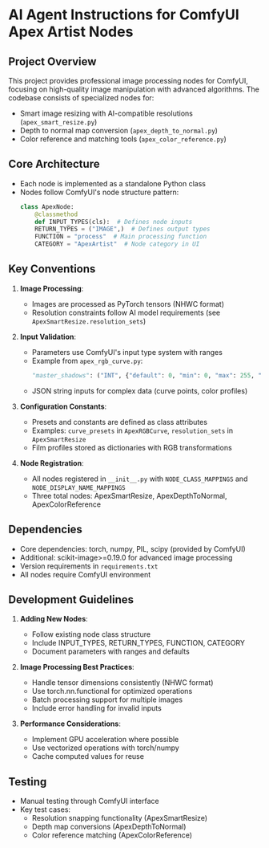 # AI Agent Instructions for ComfyUI Apex Artist Nodes

## Project Overview
This project provides professional image processing nodes for ComfyUI, focusing on high-quality image manipulation with advanced algorithms. The codebase consists of specialized nodes for:
- Smart image resizing with AI-compatible resolutions (`apex_smart_resize.py`)
- Depth to normal map conversion (`apex_depth_to_normal.py`)
- Color reference and matching tools (`apex_color_reference.py`)

## Core Architecture
- Each node is implemented as a standalone Python class
- Nodes follow ComfyUI's node structure pattern:
  ```python
  class ApexNode:
      @classmethod
      def INPUT_TYPES(cls):  # Defines node inputs
      RETURN_TYPES = ("IMAGE",)  # Defines output types
      FUNCTION = "process"  # Main processing function
      CATEGORY = "ApexArtist"  # Node category in UI
  ```

## Key Conventions
1. **Image Processing**:
   - Images are processed as PyTorch tensors (NHWC format)
   - Resolution constraints follow AI model requirements (see `ApexSmartResize.resolution_sets`)

2. **Input Validation**:
   - Parameters use ComfyUI's input type system with ranges
   - Example from `apex_rgb_curve.py`:
     ```python
     "master_shadows": ("INT", {"default": 0, "min": 0, "max": 255, "step": 1})
     ```
   - JSON string inputs for complex data (curve points, color profiles)

3. **Configuration Constants**:
   - Presets and constants are defined as class attributes
   - Examples: `curve_presets` in `ApexRGBCurve`, `resolution_sets` in `ApexSmartResize`
   - Film profiles stored as dictionaries with RGB transformations

4. **Node Registration**:
   - All nodes registered in `__init__.py` with `NODE_CLASS_MAPPINGS` and `NODE_DISPLAY_NAME_MAPPINGS`
   - Three total nodes: ApexSmartResize, ApexDepthToNormal, ApexColorReference

## Dependencies
- Core dependencies: torch, numpy, PIL, scipy (provided by ComfyUI)
- Additional: scikit-image>=0.19.0 for advanced image processing
- Version requirements in `requirements.txt`
- All nodes require ComfyUI environment

## Development Guidelines
1. **Adding New Nodes**:
   - Follow existing node class structure
   - Include INPUT_TYPES, RETURN_TYPES, FUNCTION, CATEGORY
   - Document parameters with ranges and defaults

2. **Image Processing Best Practices**:
   - Handle tensor dimensions consistently (NHWC format)
   - Use torch.nn.functional for optimized operations
   - Batch processing support for multiple images
   - Include error handling for invalid inputs

3. **Performance Considerations**:
   - Implement GPU acceleration where possible
   - Use vectorized operations with torch/numpy
   - Cache computed values for reuse

## Testing
- Manual testing through ComfyUI interface
- Key test cases:
  - Resolution snapping functionality (ApexSmartResize)
  - Depth map conversions (ApexDepthToNormal)
  - Color reference matching (ApexColorReference)